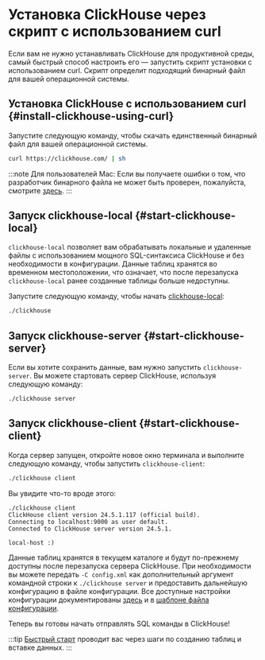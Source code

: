 
# Установка ClickHouse через скрипт с использованием curl

Если вам не нужно устанавливать ClickHouse для продуктивной среды, самый быстрый способ настроить его — запустить скрипт установки с использованием curl. Скрипт определит подходящий бинарный файл для вашей операционной системы.

<VerticalStepper>

## Установка ClickHouse с использованием curl {#install-clickhouse-using-curl}

Запустите следующую команду, чтобы скачать единственный бинарный файл для вашей операционной системы.

```bash
curl https://clickhouse.com/ | sh
```

:::note
Для пользователей Mac: Если вы получаете ошибки о том, что разработчик бинарного файла не может быть проверен, пожалуйста, смотрите [здесь](/knowledgebase/fix-developer-verification-error-in-macos).
:::

## Запуск clickhouse-local {#start-clickhouse-local}

`clickhouse-local` позволяет вам обрабатывать локальные и удаленные файлы с использованием мощного SQL-синтаксиса ClickHouse и без необходимости в конфигурации. Данные таблиц хранятся во временном местоположении, что означает, что после перезапуска `clickhouse-local` ранее созданные таблицы больше недоступны.

Запустите следующую команду, чтобы начать [clickhouse-local](/operations/utilities/clickhouse-local):

```bash
./clickhouse
```

## Запуск clickhouse-server {#start-clickhouse-server}

Если вы хотите сохранить данные, вам нужно запустить `clickhouse-server`. Вы можете стартовать сервер ClickHouse, используя следующую команду:

```bash
./clickhouse server
```

## Запуск clickhouse-client {#start-clickhouse-client}

Когда сервер запущен, откройте новое окно терминала и выполните следующую команду, чтобы запустить `clickhouse-client`:

```bash
./clickhouse client
```

Вы увидите что-то вроде этого: 

```response
./clickhouse client
ClickHouse client version 24.5.1.117 (official build).
Connecting to localhost:9000 as user default.
Connected to ClickHouse server version 24.5.1.

local-host :)
```

Данные таблиц хранятся в текущем каталоге и будут по-прежнему доступны после перезапуска сервера ClickHouse. При необходимости вы можете передать `-C config.xml` как дополнительный аргумент командной строки к `./clickhouse server` и предоставить дальнейшую конфигурацию в файле конфигурации. Все доступные настройки конфигурации документированы [здесь](/operations/server-configuration-parameters/settings) и в [шаблоне файла конфигурации](https://github.com/ClickHouse/ClickHouse/blob/master/programs/server/config.xml).

Теперь вы готовы начать отправлять SQL команды в ClickHouse!

:::tip
[Быстрый старт](/get-started/quick-start) проводит вас через шаги по созданию таблиц и вставке данных.
:::

</VerticalStepper>

